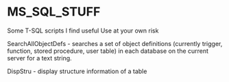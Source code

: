 # MS_SQL_STUFF
Some T-SQL scripts I find useful
Use at your own risk

  SearchAllObjectDefs - searches a set of object definitions (currently trigger, function, stored procedure, user table) in each database on the current server for a text string.

  DispStru - display structure information of a table

